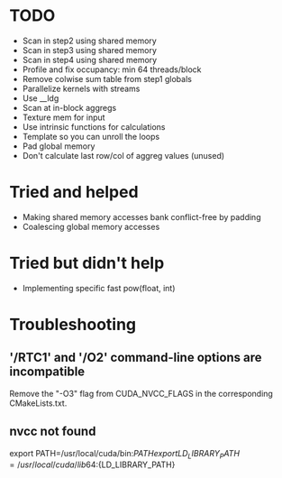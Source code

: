 # TODO

* Scan in step2 using shared memory
* Scan in step3 using shared memory
* Scan in step4 using shared memory
* Profile and fix occupancy: min 64 threads/block
* Remove colwise sum table from step1 globals
* Parallelize kernels with streams
* Use __ldg
* Scan at in-block aggregs
* Texture mem for input
* Use intrinsic functions for calculations
* Template so you can unroll the loops
* Pad global memory
* Don't calculate last row/col of aggreg values (unused)

# Tried and helped

* Making shared memory accesses bank conflict-free by padding
* Coalescing global memory accesses

# Tried but didn't help

* Implementing specific fast pow(float, int)

# Troubleshooting

## '/RTC1' and '/O2' command-line options are incompatible

Remove the "-O3" flag from CUDA_NVCC_FLAGS in the corresponding CMakeLists.txt.

## nvcc not found

export PATH=/usr/local/cuda/bin:${PATH}
export LD_LIBRARY_PATH=/usr/local/cuda/lib64:${LD_LIBRARY_PATH}
